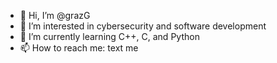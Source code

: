 - 👋 Hi, I’m @grazG
- 👀 I’m interested in cybersecurity and software development 
- 🌱 I’m currently learning C++, C, and Python 
- 📫 How to reach me: text me

<!---
grazG/grazG is a ✨ special ✨ repository because its `README.md` (this file) appears on your GitHub profile.
You can click the Preview link to take a look at your changes.
--->
